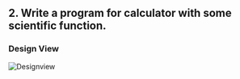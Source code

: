 ﻿
## 2. Write a program for calculator with some scientific function.

### Design View
![Designview](https://i.imgur.com/AbBDnoi.png)